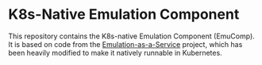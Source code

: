# K8s-Native Emulation Component

This repository contains the K8s-native Emulation Component (EmuComp). It is based on code
from the [Emulation-as-a-Service](https://gitlab.com/emulation-as-a-service/eaas-server)
project, which has been heavily modified to make it natively runnable in Kubernetes.
